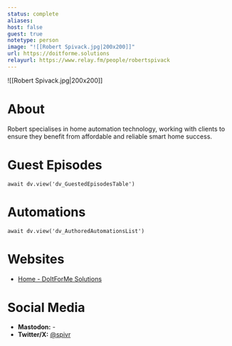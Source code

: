 ```yaml
---
status: complete
aliases: 
host: false
guest: true
notetype: person
image: "![[Robert Spivack.jpg|200x200]]"
url: https://doitforme.solutions
relayurl: https://www.relay.fm/people/robertspivack
---
```


![[Robert Spivack.jpg|200x200]]

# About
Robert specialises in home automation technology, working with clients to ensure they benefit from affordable and reliable smart home success.

# Guest Episodes
```dataviewjs
await dv.view('dv_GuestedEpisodesTable')
```
# Automations
```dataviewjs
await dv.view('dv_AuthoredAutomationsList')
```

# Websites
- [Home - DoItForMe Solutions](https://www.doitforme.solutions/)

# Social Media
- **Mastodon:** -
- **Twitter/X:** [@spivr](https://twitter.com/spivr)